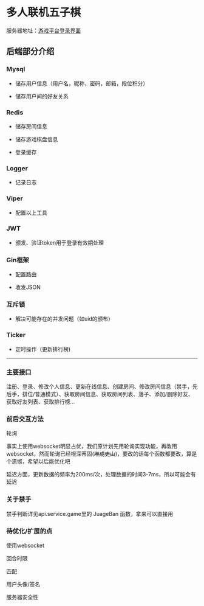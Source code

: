 # 多人联机五子棋

服务器地址：[游戏平台登录界面](http://103.117.120.244:8080/)

## 后端部分介绍

### Mysql

- 储存用户信息（用户名，昵称，密码，邮箱，段位积分）

- 储存用户间的好友关系

### Redis

- 储存房间信息

- 储存游戏棋盘信息

- 登录缓存

### Logger

- 记录日志

### Viper

- 配置以上工具

### JWT

- 颁发、验证token用于登录有效期处理

### Gin框架

- 配置路由

- 收发JSON

### 互斥锁

- 解决可能存在的并发问题（如uid的颁布）

### Ticker

- 定时操作（更新排行榜)

---

### 主要接口

注册、登录、修改个人信息、更新在线信息、创建房间、修改房间信息（禁手，先后手，排位/普通模式）、获取房间信息、获取房间列表、落子、添加/删除好友、获取好友列表、获取排行榜...

### 前后交互方法

轮询

事实上使用websocket明显占优，我们原计划先用轮询实现功能，再改用websocket，然而轮询已经根深蒂固(~~堆成史山~~)，要改的话每个函数都要改，算是个遗憾，希望以后能优化吧

延迟方面，更新数据的频率为200ms/次，处理数据的时间3-7ms，所以可能会有延迟

### 关于禁手

禁手判断详见api.service.game里的 JuageBan 函数，拿来可以直接用

### 待优化/扩展的点

使用websocket

回合时限

匹配

用户头像/签名

服务器安全性


